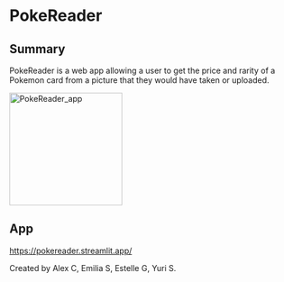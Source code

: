 # PokeReader
## Summary
PokeReader is a web app allowing a user to get the price and rarity of a Pokemon card from a picture that they would have taken or uploaded.

<img src="PokeReader_app.png" alt="PokeReader_app" width="200"/>

## App
https://pokereader.streamlit.app/

Created by Alex C, Emilia S, Estelle G, Yuri S.




